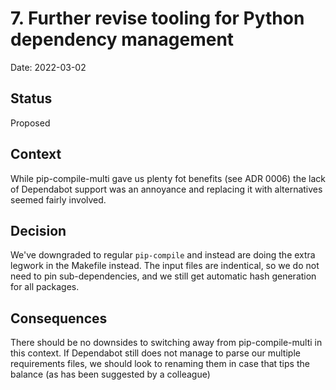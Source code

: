 # 7. Further revise tooling for Python dependency management

Date: 2022-03-02

## Status

Proposed

## Context

While pip-compile-multi gave us plenty fot benefits (see ADR 0006) the lack
of Dependabot support was an annoyance and replacing it with alternatives
seemed fairly involved.
## Decision

We've downgraded to regular `pip-compile` and instead are doing the extra legwork in the Makefile instead. The input files are indentical, so we do not need to pin sub-dependencies, and we still
get automatic hash generation for all packages.
## Consequences

There should be no downsides to switching away from pip-compile-multi in this context. If Dependabot
still does not manage to parse our multiple requirements files, we should look to renaming them in case
that tips the balance (as has been suggested by a colleague)
